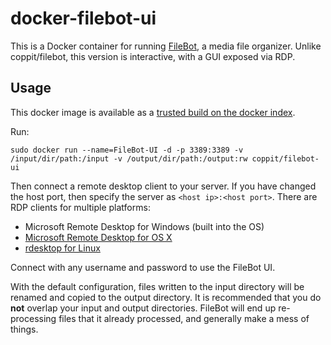 docker-filebot-ui
=================

This is a Docker container for running [FileBot](http://www.filebot.net/), a media file organizer. Unlike
coppit/filebot, this version is interactive, with a GUI exposed via RDP.

Usage
-----

This docker image is available as a [trusted build on the docker index](https://index.docker.io/u/coppit/filebot/).

Run:

`sudo docker run --name=FileBot-UI -d -p 3389:3389 -v /input/dir/path:/input -v /output/dir/path:/output:rw coppit/filebot-ui`

Then connect a remote desktop client to your server. If you have changed the host port, then specify the server as `<host
ip>:<host port>`. There are RDP clients for multiple platforms:

* Microsoft Remote Desktop for Windows (built into the OS)
* [Microsoft Remote Desktop for OS X](https://itunes.apple.com/us/app/microsoft-remote-desktop/id715768417?mt=12)
* [rdesktop for Linux](http://www.rdesktop.org/)

Connect with any username and password to use the FileBot UI.

With the default configuration, files written to the input directory will be renamed and copied to the output directory.
It is recommended that you do **not** overlap your input and output directories. FileBot will end up re-processing files
that it already processed, and generally make a mess of things.
